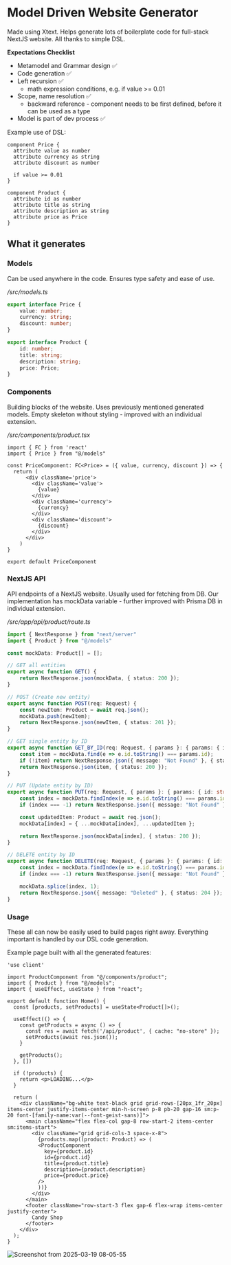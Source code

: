# Model Driven Website Generator

Made using Xtext. Helps generate lots of boilerplate code for full-stack NextJS website. All thanks to simple DSL.

**Expectations Checklist**
- Metamodel and Grammar design ✅
- Code generation ✅
- Left recursion ✅
  - math expression conditions, e.g. if value >= 0.01
- Scope, name resolution ✅
  - backward reference - component needs to be first defined, before it can be used as a type
- Model is part of dev process ✅


Example use of DSL:
```
component Price {
  attribute value as number
  attribute currency as string
  attribute discount as number
  
  if value >= 0.01
}

component Product {
  attribute id as number
  attribute title as string
  attribute description as string
  attribute price as Price
}
```

## What it generates

### Models
Can be used anywhere in the code. Ensures type safety and ease of use.

*/src/models.ts*
```ts
export interface Price {
	value: number;
	currency: string;
	discount: number;
}

export interface Product {
	id: number;
	title: string;
	description: string;
	price: Price;
}
```

### Components
Building blocks of the website. Uses previously mentioned generated models. Empty skeleton without styling - improved with an individual extension.

*/src/components/product.tsx*
```tsx
import { FC } from 'react'
import { Price } from "@/models"

const PriceComponent: FC<Price> = ({ value, currency, discount }) => {
  return (
      <div className='price'>
        <div className='value'>
          {value}
        </div>
        <div className='currency'>
          {currency}
        </div>
        <div className='discount'>
          {discount}
        </div>
      </div>
    )
}

export default PriceComponent
```

### NextJS API
API endpoints of a NextJS website. Usually used for fetching from DB. Our implementation has mockData variable - further improved with Prisma DB in individual extension.

*/src/app/api/product/route.ts*
```ts
import { NextResponse } from "next/server"
import { Product } from "@/models"

const mockData: Product[] = [];

// GET all entities
export async function GET() {
    return NextResponse.json(mockData, { status: 200 });
}

// POST (Create new entity)
export async function POST(req: Request) {
    const newItem: Product = await req.json();
    mockData.push(newItem);
    return NextResponse.json(newItem, { status: 201 });
}

// GET single entity by ID
export async function GET_BY_ID(req: Request, { params }: { params: { id: string } }) {
    const item = mockData.find(e => e.id.toString() === params.id);
    if (!item) return NextResponse.json({ message: "Not Found" }, { status: 404 });
    return NextResponse.json(item, { status: 200 });
}

// PUT (Update entity by ID)
export async function PUT(req: Request, { params }: { params: { id: string } }) {
    const index = mockData.findIndex(e => e.id.toString() === params.id);
    if (index === -1) return NextResponse.json({ message: "Not Found" }, { status: 404 });

    const updatedItem: Product = await req.json();
    mockData[index] = { ...mockData[index], ...updatedItem };

    return NextResponse.json(mockData[index], { status: 200 });
}

// DELETE entity by ID
export async function DELETE(req: Request, { params }: { params: { id: string } }) {
    const index = mockData.findIndex(e => e.id.toString() === params.id);
    if (index === -1) return NextResponse.json({ message: "Not Found" }, { status: 404 });

    mockData.splice(index, 1);
    return NextResponse.json({ message: "Deleted" }, { status: 204 });
}

```

### Usage
These all can now be easily used to build pages right away. Everything important is handled by our DSL code generation.

Example page built with all the generated features:
```tsx
'use client'

import ProductComponent from "@/components/product";
import { Product } from "@/models";
import { useEffect, useState } from "react";

export default function Home() {
  const [products, setProducts] = useState<Product[]>();

  useEffect(() => {
    const getProducts = async () => {
      const res = await fetch('/api/product', { cache: "no-store" });
      setProducts(await res.json());
    }

    getProducts();
  }, [])

  if (!products) {
    return <p>LOADING...</p>
  }

  return (
    <div className="bg-white text-black grid grid-rows-[20px_1fr_20px] items-center justify-items-center min-h-screen p-8 pb-20 gap-16 sm:p-20 font-[family-name:var(--font-geist-sans)]">
      <main className="flex flex-col gap-8 row-start-2 items-center sm:items-start">
        <div className="grid grid-cols-3 space-x-8">
          {products.map((product: Product) => (
          <ProductComponent
            key={product.id}
            id={product.id} 
            title={product.title} 
            description={product.description} 
            price={product.price}
          />
          ))}
        </div>
      </main>
      <footer className="row-start-3 flex gap-6 flex-wrap items-center justify-center">
        Candy Shop
      </footer>
    </div>
  );
}

```

![Screenshot from 2025-03-19 08-05-55](https://github.com/user-attachments/assets/00524046-7160-43c8-a48f-cc3dd1c06fd3)

